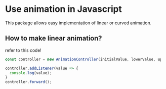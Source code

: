 # Use animation in Javascript
This package allows easy implementation of linear or curved animation.

## How to make linear animation?
refer to this code!
```js
const controller = new AnimationController(initialValue, lowerValue, upperValue, duration)

controller.addListener(value => {
  console.log(value);
}
controller.forward();
```
